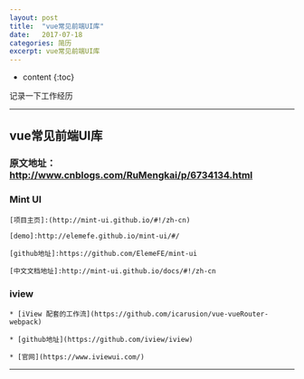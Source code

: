 ```yaml
---
layout: post
title:  "vue常见前端UI库"
date:   2017-07-18
categories: 简历
excerpt: vue常见前端UI库
---
```


* content
{:toc}

记录一下工作经历

---

## 	vue常见前端UI库

### 原文地址：http://www.cnblogs.com/RuMengkai/p/6734134.html


### Mint UI

	[项目主页]:(http://mint-ui.github.io/#!/zh-cn)

	[demo]:http://elemefe.github.io/mint-ui/#/

	[github地址]:https://github.com/ElemeFE/mint-ui

	[中文文档地址]:http://mint-ui.github.io/docs/#!/zh-cn


### iview

	* [iView 配套的工作流](https://github.com/icarusion/vue-vueRouter-webpack)

	* [github地址](https://github.com/iview/iview)

	* [官网](https://www.iviewui.com/)



---